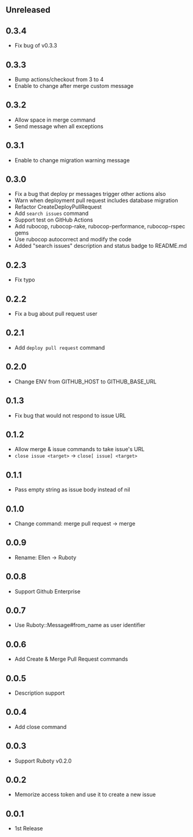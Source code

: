 ## Unreleased

## 0.3.4
- Fix bug of v0.3.3

## 0.3.3
- Bump actions/checkout from 3 to 4
- Enable to change after merge custom message

## 0.3.2
- Allow space in merge command
- Send message when all exceptions

## 0.3.1
- Enable to change migration warning message

## 0.3.0
- Fix a bug that deploy pr messages trigger other actions also
- Warn when deployment pull request includes database migration
- Refactor CreateDeployPullRequest
- Add `search issues` command
- Support test on GitHub Actions
- Add rubocop, rubocop-rake, rubocop-performance, rubocop-rspec gems
- Use rubocop autocorrect and modify the code
- Added "search issues" description and status badge to README.md

## 0.2.3
- Fix typo

## 0.2.2
- Fix a bug about pull request user

## 0.2.1
- Add `deploy pull request` command

## 0.2.0
- Change ENV from GITHUB_HOST to GITHUB_BASE_URL

## 0.1.3
- Fix bug that would not respond to issue URL

## 0.1.2
- Allow merge & issue commands to take issue's URL
- `close issue <target>` -> `close[ issue] <target>`

## 0.1.1
- Pass empty string as issue body instead of nil

## 0.1.0
- Change command: merge pull request -> merge

## 0.0.9
- Rename: Ellen -> Ruboty

## 0.0.8
- Support Github Enterprise

## 0.0.7
- Use Ruboty::Message#from_name as user identifier

## 0.0.6
- Add Create & Merge Pull Request commands

## 0.0.5
- Description support

## 0.0.4
- Add close command

## 0.0.3
- Support Ruboty v0.2.0

## 0.0.2
- Memorize access token and use it to create a new issue

## 0.0.1
- 1st Release

